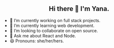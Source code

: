 <h2 align="center">
Hi there 👋 I'm Yana.
</h2>


- 🔭 I’m currently working on full stack projects.
- 🌱 I’m currently learning web development.
- 👯 I’m looking to collaborate on open source.
- 💬 Ask me about React and Node.
- 😄 Pronouns: she/her/hers.

